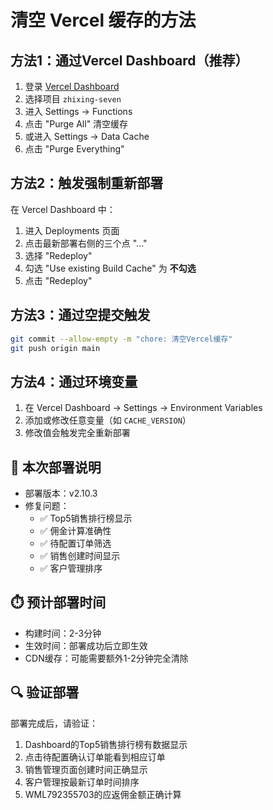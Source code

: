 # 清空 Vercel 缓存的方法

## 方法1：通过Vercel Dashboard（推荐）

1. 登录 [Vercel Dashboard](https://vercel.com/dashboard)
2. 选择项目 `zhixing-seven`
3. 进入 Settings → Functions
4. 点击 "Purge All" 清空缓存
5. 或进入 Settings → Data Cache
6. 点击 "Purge Everything"

## 方法2：触发强制重新部署

在 Vercel Dashboard 中：
1. 进入 Deployments 页面
2. 点击最新部署右侧的三个点 "..."
3. 选择 "Redeploy"
4. 勾选 "Use existing Build Cache" 为 **不勾选**
5. 点击 "Redeploy"

## 方法3：通过空提交触发

```bash
git commit --allow-empty -m "chore: 清空Vercel缓存"
git push origin main
```

## 方法4：通过环境变量

1. 在 Vercel Dashboard → Settings → Environment Variables
2. 添加或修改任意变量（如 `CACHE_VERSION`）
3. 修改值会触发完全重新部署

## 🔧 本次部署说明

- 部署版本：v2.10.3
- 修复问题：
  - ✅ Top5销售排行榜显示
  - ✅ 佣金计算准确性
  - ✅ 待配置订单筛选
  - ✅ 销售创建时间显示
  - ✅ 客户管理排序

## ⏱️ 预计部署时间

- 构建时间：2-3分钟
- 生效时间：部署成功后立即生效
- CDN缓存：可能需要额外1-2分钟完全清除

## 🔍 验证部署

部署完成后，请验证：
1. Dashboard的Top5销售排行榜有数据显示
2. 点击待配置确认订单能看到相应订单
3. 销售管理页面创建时间正确显示
4. 客户管理按最新订单时间排序
5. WML792355703的应返佣金额正确计算
